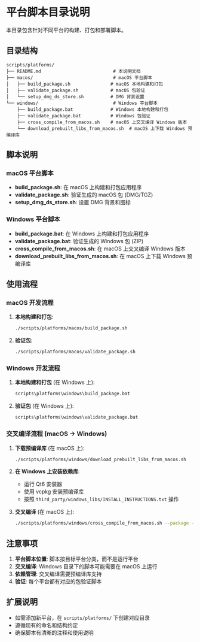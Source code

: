 # 平台脚本目录说明

本目录包含针对不同平台的构建、打包和部署脚本。

## 目录结构

```
scripts/platforms/
├── README.md                           # 本说明文档
├── macos/                              # macOS 平台脚本
│   ├── build_package.sh               # macOS 本地构建和打包
│   ├── validate_package.sh            # macOS 包验证
│   └── setup_dmg_ds_store.sh          # DMG 背景设置
└── windows/                            # Windows 平台脚本
    ├── build_package.bat              # Windows 本地构建和打包
    ├── validate_package.bat           # Windows 包验证
    ├── cross_compile_from_macos.sh    # macOS 上交叉编译 Windows 版本
    └── download_prebuilt_libs_from_macos.sh  # macOS 上下载 Windows 预编译库
```

## 脚本说明

### macOS 平台脚本

- **build_package.sh**: 在 macOS 上构建和打包应用程序
- **validate_package.sh**: 验证生成的 macOS 包 (DMG/TGZ)
- **setup_dmg_ds_store.sh**: 设置 DMG 背景和图标

### Windows 平台脚本

- **build_package.bat**: 在 Windows 上构建和打包应用程序
- **validate_package.bat**: 验证生成的 Windows 包 (ZIP)
- **cross_compile_from_macos.sh**: 在 macOS 上交叉编译 Windows 版本
- **download_prebuilt_libs_from_macos.sh**: 在 macOS 上下载 Windows 预编译库

## 使用流程

### macOS 开发流程

1. **本地构建和打包**:
   ```bash
   ./scripts/platforms/macos/build_package.sh
   ```

2. **验证包**:
   ```bash
   ./scripts/platforms/macos/validate_package.sh
   ```

### Windows 开发流程

1. **本地构建和打包** (在 Windows 上):
   ```cmd
   scripts\platforms\windows\build_package.bat
   ```

2. **验证包** (在 Windows 上):
   ```cmd
   scripts\platforms\windows\validate_package.bat
   ```

### 交叉编译流程 (macOS → Windows)

1. **下载预编译库** (在 macOS 上):
   ```bash
   ./scripts/platforms/windows/download_prebuilt_libs_from_macos.sh
   ```

2. **在 Windows 上安装依赖库**:
   - 运行 Qt6 安装器
   - 使用 vcpkg 安装预编译库
   - 按照 `third_party/windows_libs/INSTALL_INSTRUCTIONS.txt` 操作

3. **交叉编译** (在 macOS 上):
   ```bash
   ./scripts/platforms/windows/cross_compile_from_macos.sh --package --validate
   ```

## 注意事项

1. **平台脚本位置**: 脚本按目标平台分类，而不是运行平台
2. **交叉编译**: Windows 目录下的脚本可能需要在 macOS 上运行
3. **依赖管理**: 交叉编译需要预编译库支持
4. **验证**: 每个平台都有对应的包验证脚本

## 扩展说明

- 如需添加新平台，在 `scripts/platforms/` 下创建对应目录
- 遵循现有的命名和结构约定
- 确保脚本有清晰的注释和使用说明 